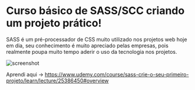 # Curso básico de SASS/SCC criando um projeto prático!

SASS é um pré-processador de CSS muito utilizado nos projetos web hoje em dia, seu conhecimento é muito apreciado pelas empresas, pois realmente poupa muito tempo aderir o uso da tecnologia nos projetos.

![screenshot](https://user-images.githubusercontent.com/43548232/113047796-2357ed00-9178-11eb-9c24-422a34da14ac.png)

Aprendi aqui -> https://www.udemy.com/course/sass-crie-o-seu-primeiro-projeto/learn/lecture/25386450#overview
